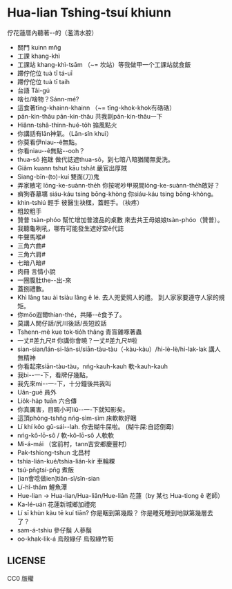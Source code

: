# Hua-lian Tshing-tsuí khiunn
佇花蓮厝內聽著--的（濫清水腔）

* 關門 kuinn mn̂g
* 工課 khang-khì
* 工課站 khang-khì-tsām （~= 坎站）等我做甲一个工課站就食飯 
* 蹛佇佗位 tuà tī tá-uī
* 蹛佇佗位 tuà tī taih
* 台語 Tâi-gú
* 啥乜/啥物？Sánn-mé?
* 這食著tīng-khainn-khainn （~= tīng-khok-khok𠕇硞硞）
* pān-kin-thâu pān-kin-thâu 共我剾pān-kin-thâu一下
* Hiânn-tshâ-thinn-hué-to̍h 搧風點火
* 你講話有lān神氣。（Lān-sîn khuì）
* 你莫看伊niau--ê無點。
* 你看niau--ê無點--ooh？
* thua-sô 拖趖 做代誌遮thua-sô，到七暗八暗猶閣無愛洗。
* Giâm kuann tshut kāu tsha̍t 嚴官出厚賊
* Siang-bīn-(to)-kuí 雙面(刀)鬼
* 弄家散宅 lōng-ke-suànn-the̍h 你按呢吵甲規間lōng-ke-suànn-the̍h敢好？
* 痟狗舂墓壙 siáu-káu tsing bōng-khòng 你siáu-káu tsing bōng-khòng。
* khin-tshiú 輕手 彼醫生袂䆀，蓋輕手。（袂疼）
* 粗跤粗手
* 贊普 tsàn-phóo 幫忙增加普渡品的桌數 來去共王母娘娘tsàn-phóo（贊普）。
* 我聽龜咧吼，哪有可能發生遮好空ê代誌
* 牛聲馬喉#
* 三角六曲#
* 三角六肩#
* 七暗八暗#
* 肉冊 言情小說
* 一圈腹肚the--出-來
* 蓋捌禮數。
* Khì lâng tau ài tsiàu lâng ê lé. 去人兜愛照人的禮。 到人家家要遵守人家的規矩。
* 你mőo遐爾thian-thé，共賰--ê食予了。
* 莫講人閒仔話/尻川後話/長短跤話
* Tshenn-mê kue tok-tio̍h thâng 青盲雞啄著蟲
* 一丈#差九尺# 你講你會曉？一丈#差九尺#啦
* sian-sian/lán-si-lán-si/siān-tàu-tàu（-kàu-kàu）/hi-lè-lè/hi-lak-lak 講人無精神
* 你看起來siān-tàu-tàu，nńg-kauh-kauh 軟-kauh-kauh
* 我bi--一-下，看牌仔幾點。
* 我先來mi--一-下，十分鐘後共我叫
* Uân-guē 員外
* Lio̍k-ha̍p tuān 六合傳
* 你真厲害，目睭小可liû--一-下就知影矣。
* 這頂phòng-tshn̂g nńg-sìm-sìm 床軟軟好睏
* Lí khí kôo gû-sái--lah. 你去糊牛屎啦。 (糊牛屎:自認倒霉)
* nńg-kô-lō-sô / 軟-kô-lō-sô 人軟軟
* Mi-á-mái （宮前村，tann吉安鄉慶豐村）
* Pak-tshiong-tshun 北昌村
* tshia-lián-kué/tshia-lián-kír 車輪粿
* tsú-pn̄gtsí-pn̄g 煮飯
* [ian會唸做ien]tiān-sī/sîn-sian
* Lí-hî-thâm 鯉魚潭
* Hue-lian -> Hua-lian/Hua-liân/Hue-liân 花蓮（by 某乜 Hua-tiong ê 老師）
* Ka-lé-uán 花蓮新城鄉加禮宛
* Lí sī khùn kàu tē kuí tiān? 你是睏到第幾殿？ 你是睡死睡到地獄第幾層去了？
* sam-á-tshiu 參仔鬚 人蔘鬚
* oo-khak-li̍k-á 烏殼綠仔 烏殼綠竹筍

## LICENSE
CC0 版權
